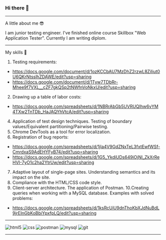 ### Hi there 👋
____________________________________________________________________________________________________________________________________________________________________
A little about me 😎

I am junior testing engineer. I've finished online course Skillbox "Web Application Tester". Currently I am writing diplom.
____________________________________________________________________________________________________________________________________________________________________

My skills 💪

1. Testing requirements:  
- https://docs.google.com/document/d/1ozKCCbAU7MzDhZ2rzwL8ZiIiut0U6QKrNtsslhZDAWE/edit?usp=sharing
- https://docs.google.com/document/d/1Tyw7TDbRr-Mhee9f7VXL__cZF7gkQSp2tNWfnVoNkxU/edit?usp=sharing 
2. Drawing up a table of labor costs:
- https://docs.google.com/spreadsheets/d/1NBRrAbGb5UVRUQIhw6vYM4TXw2TnTDb_HaJAQYhVtcA/edit?usp=sharing
4. Application of test design techniques. Testing of boundary values/Equivalent partitioning/Pairwise testing.
5. Chrome DevTools as a tool for error localization.
6.  Registration of bug reports: 
- https://docs.google.com/spreadsheets/d/1jla4V9GdZNxTeL3fxtEwfWSf-CmrdxaS9AdEHYFyB74/edit?usp=sharing
- https://docs.google.com/spreadsheets/d/1G5_YkdiUDs649iOjNI_ZkXrReHVI-7yO1c2ha2YtrUw/edit?usp=sharing
7. Adaptive layout of single-page sites. Understanding semantics and its impact on the site. 
8. Compliance with the HTML/CSS code style.
9. Client-server architecture. The application of Postman. 
10.Сreating queries when working with a MySQL database. Examples with solved problems: 
- https://docs.google.com/spreadsheets/d/1ksRcUiU9dnThoKbXJdNuBdL9jrEInGbKoBbiYpxfpLQ/edit?usp=sharing
____________________________________________________________________________________________________________________________________________________________________
![html5](https://img.shields.io/badge/html5-E34F26?style=for-the-badge&logo=html5&logoColor=white)
![css](https://img.shields.io/badge/css-1572B6?style=for-the-badge&logo=css&logoColor=white)
![postman](https://img.shields.io/badge/postman-FF6C37?style=for-the-badge&logo=postman&logoColor=white)
![mysql](https://img.shields.io/badge/mysql-4479A1?style=for-the-badge&logo=mysql&logoColor=white)
![git](https://img.shields.io/badge/git-F05032?style=for-the-badge&logo=git&logoColor=white)
____________________________________________________________________________________________________________________________________________________________________
